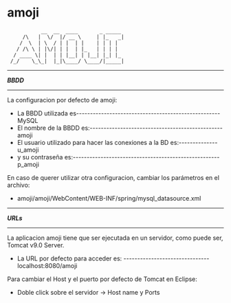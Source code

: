 # amoji
                         
               __  __  ____       _ _____ 
         /\   |  \/  |/ __ \     | |_   _|
        /  \  | \  / | |  | |    | | | |  
       / /\ \ | |\/| | |  | |_   | | | |  
      / ____ \| |  | | |__| | |__| |_| |_
     /_/    \_\_|  |_|\____/ \____/|_____|
  
**********
***BBDD***
**********
La configuracion por defecto de amoji: 
- La BBDD utilizada es----------------------------------------------------MySQL
- El nombre de la BBDD es:------------------------------------------------amoji
- El usuario utilizado para hacer las conexiones a la BD es:--------------u_amoji
- y su contraseña es:-----------------------------------------------------p_amoji

En caso de querer utilizar otra configuracion, cambiar los parámetros en el archivo:
- amoji/amoji/WebContent/WEB-INF/spring/mysql_datasource.xml


**********
***URLs***
**********
La aplicacion amoji tiene que ser ejecutada en un servidor, como puede ser, Tomcat v9.0 Server.
- La URL por defecto para acceder es: -------------------------------localhost:8080/amoji

Para cambiar el Host y el puerto por defecto de Tomcat en Eclipse:
- Doble click sobre el servidor -> Host name y Ports
